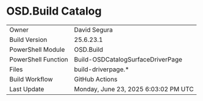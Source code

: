 ﻿# OSD.Build Catalog

| | |
|-|-|
| Owner | David Segura |
| Build Version | 25.6.23.1 |
| PowerShell Module | OSD.Build |
| PowerShell Function | Build-OSDCatalogSurfaceDriverPage |
| Files | build-driverpage.* |
| Build Workflow | GitHub Actions |
| Last Update | Monday, June 23, 2025 6:03:02 PM UTC |

